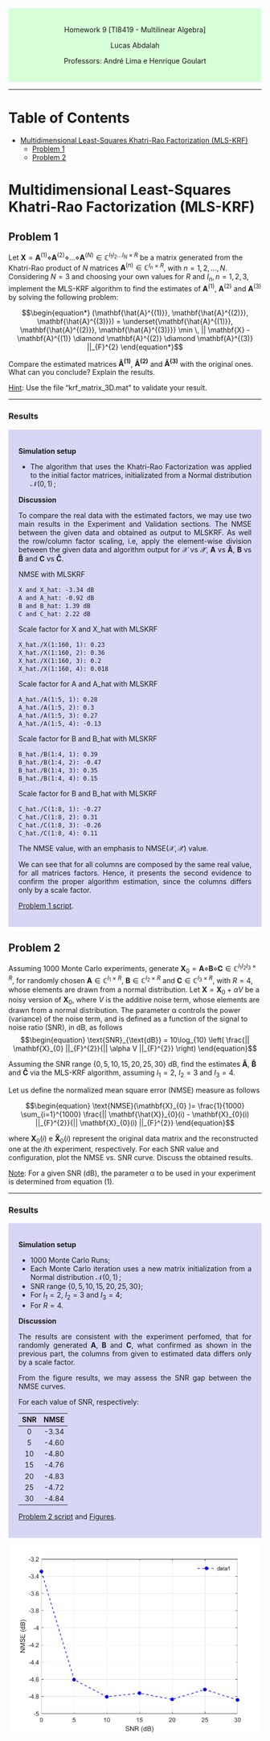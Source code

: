 <div style="background-color:rgb(100, 255, 100, 0.25); text-align:center; padding:20px">
<p> 
Homework 9 [TI8419 - Multilinear Algebra]

Lucas Abdalah

Professors: André Lima e Henrique Goulart

</p> 
</div>

- - - 

# Table of Contents
- [Multidimensional Least-Squares Khatri-Rao Factorization (MLS-KRF)](#multidimensional-least-squares-khatri-rao-factorization-mls-krf)
  - [Problem 1](#problem-1)
  - [Problem 2](#problem-2)

# Multidimensional Least-Squares Khatri-Rao Factorization (MLS-KRF)

## Problem 1

Let $\mathbf{X} = \mathbf{A}^{(1)} \diamond \mathbf{A}^{(2)} \diamond \dots \diamond \mathbf{A}^{(N)} \in \mathbb{C}^{I_{1}I_{2}\dots I_{N} \times R}$ be a matrix generated from the Khatri-Rao product of $N$ matrices $\mathbf{A}^{(n)} \in \mathbb{C}^{I_{n} \times R}$, with $n = 1, 2, \dots, N$. Considering $N = 3$ and choosing your own values for $R$ and $I_{n}, n = 1, 2, 3$, implement the MLS-KRF algorithm
to find the estimates of $\mathbf{A}^{(1)}$, $\mathbf{A}^{(2)}$ and $\mathbf{A}^{(3)}$ by solving the following problem:

$$\begin{equation*} 
(\mathbf{\hat{A}^{(1)}}, \mathbf{\hat{A}^{(2)}}, \mathbf{\hat{A}^{(3)}}) = \underset{\mathbf{\hat{A}^{(1)}}, \mathbf{\hat{A}^{(2)}}, \mathbf{\hat{A}^{(3)}}} \min \, || \mathbf{X} - \mathbf{A}^{(1)} \diamond \mathbf{A}^{(2)} \diamond \mathbf{A}^{(3)} ||_{F}^{2} \end{equation*}$$

Compare the estimated matrices $\mathbf{\hat{A}^{(1)}}$, $\mathbf{\hat{A}^{(2)}}$ and $\mathbf{\hat{A}^{(3)}}$ with the original ones. What can you conclude? Explain the results.

<u>Hint</u>: Use the file “krf_matrix_3D.mat” to validate your result.

---

### Results

<div style="background-color:rgba(0, 0, 200, 0.15); text-align:justify; padding:20px">
<p>

**Simulation setup**

- The algorithm that uses the Khatri-Rao Factorization was applied to the initial factor matrices, initializated from a Normal distribution $\mathcal{N}(0,\,1)\,$;

**Discussion**

To compare the real data with the estimated factors, we may use two main results in the Experiment and Validation sections. The NMSE between the given data and obtained as output to MLSKRF. As well the row/column factor scaling, i.e, apply the element-wise division between the given data and algorithm output for $\mathcal{X}$ vs $\mathcal{\hat{X}}$, $\mathbf{A}$ vs $\mathbf{\hat{A}}$, $\mathbf{B}$ vs $\mathbf{\hat{B}}$ and $\mathbf{C}$ vs $\mathbf{\hat{C}}$.

NMSE with MLSKRF
	
	X and X_hat: -3.34 dB 
	A and A_hat: -0.92 dB 
	B and B_hat: 1.39 dB 
	C and C_hat: 2.22 dB 

Scale factor for X and X_hat with MLSKRF

	X_hat./X(1:160, 1): 0.23 
	X_hat./X(1:160, 2): 0.36 
	X_hat./X(1:160, 3): 0.2 
	X_hat./X(1:160, 4): 0.018 

Scale factor for A and A_hat with MLSKRF
	
	A_hat./A(1:5, 1): 0.28 
	A_hat./A(1:5, 2): 0.3 
	A_hat./A(1:5, 3): 0.27 
	A_hat./A(1:5, 4): -0.13

Scale factor for B and B_hat with MLSKRF

	B_hat./B(1:4, 1): 0.39 
	B_hat./B(1:4, 2): -0.47 
	B_hat./B(1:4, 3): 0.35 
	B_hat./B(1:4, 4): 0.15

Scale factor for B and B_hat with MLSKRF
	
	C_hat./C(1:8, 1): -0.27 
	C_hat./C(1:8, 2): 0.31 
	C_hat./C(1:8, 3): -0.26 
	C_hat./C(1:8, 4): 0.11 

The NMSE value, with an emphasis to $\text{NMSE}(\mathcal{X}, \mathcal{\hat{X}})$ value.

We can see that for all columns are composed by the same real value, for all matrices factors. Hence, it presents the second evidence to confirm the proper algorithm estimation, since the columns differs only by a scale factor.

[Problem 1 script][1].

</p>
</div>

<!---------------------------------------------------------------------------->

## Problem 2 

Assuming 1000 Monte Carlo experiments, generate $\mathbf{X}_{0} = \mathbf{A} \diamond \mathbf{B} \diamond \mathbf{C} \in \mathbb{C}^{I_{1} I_{2} I_{3} \times R}$, for randomly chosen $\mathbf{A} \in \mathbb{C}^{I_{1} \times R}$, $\mathbf{B} \in \mathbb{C}^{I_{2} \times R}$ and $\mathbf{C} \in \mathbb{C}^{I_{3} \times R}$, with $R = 4$, whose elements are drawn from a normal distribution. Let $\mathbf{X} = \mathbf{X}_{0} + \alpha V$ be a noisy version of $\mathbf{X}_{0}$, where $V$ is the additive noise term, whose elements are drawn from a normal distribution. The parameter α controls the power (variance) of the noise term, and is defined as a function of the signal to noise ratio (SNR), in dB, as follows
$$\begin{equation} 
\text{SNR}_{\text{dB}} = 10\log_{10} \left( \frac{|| \mathbf{X}_{0} ||_{F}^{2}}{|| \alpha V ||_{F}^{2}} \right) 
\end{equation}$$

Assuming the SNR range $\{0, 5, 10, 15, 20, 25, 30\}$ dB, find the estimates $\mathbf{\hat{A}}$, $\mathbf{\hat{B}}$ and $\mathbf{\hat{C}}$ via the MLS-KRF algorithm, assuming $I_{1} = 2$, $I_{2} = 3$ and $I_{3} = 4$.

Let us define the normalized mean square error (NMSE) measure as follows

$$\begin{equation} 
\text{NMSE}(\mathbf{X}_{0} )= \frac{1}{1000} \sum_{i=1}^{1000}  \frac{|| \mathbf{\hat{X}}_{0}(i) - \mathbf{X}_{0}(i) ||_{F}^{2}}{|| \mathbf{X}_{0}(i) ||_{F}^{2}}
\end{equation}$$

where $\mathbf{X}_{0}(i)$ e $\mathbf{\hat{X}}_{0}(i)$ represent the original data matrix and the reconstructed one at the $i\text{th}$ experiment, respectively. For each SNR value and configuration, plot the NMSE vs. SNR curve. Discuss the obtained results. 

<u>Note</u>: For a given SNR (dB), the parameter α to be used in your experiment is determined
from equation (1).

---

### Results

<div style="background-color:rgba(0, 0, 200, 0.15); text-align:justify; padding:20px">
<p>

**Simulation setup**

- 1000 Monte Carlo Runs;
- Each Monte Carlo iteration uses a new matrix initialization from a Normal distribution $\mathcal{N}(0,\,1)\,$;
- SNR range $\{0, 5, 10, 15, 20, 25, 30\}$;
- For $I_{1} = 2$, $I_{2} = 3$ and $I_{3} = 4$;
- For $R = 4$.


**Discussion**

The results are consistent with the experiment perfomed, that for randomly generated $\mathbf{A}$, $\mathbf{B}$ and $\mathbf{C}$, what confirmed as shown in the previous part, the columns from given to estimated data differs only by a scale factor.

From the figure results, we may assess the SNR gap between the NMSE curves.

For each value of SNR, respectively:

| SNR 	| NMSE  |
| :---: | :---: |
| 0		| -3.34 |	
| 5		| -4.60 |	
| 10	| -4.80 |	
| 15	| -4.76 |	
| 20	| -4.83 |	
| 25	| -4.72 |	
| 30	| -4.84 |

[Problem 2 script][2] and [Figures][3].

</p>
</div>

<p align="center">
<img src="https://raw.githubusercontent.com/lucasabdalah/Courses-HWs/master/Master/TIP8419-ALGEBRA_LINEAR_E_MULTILINEAR/homework/hw9/code/figures/hw9-problem2.png" alt="Khatri-Rao Product Cost Figure" title="Khatri-Rao Product Cost Figure" width="512" />
</p>


<!---------------------------------------------------------------------------->

[1]: <https://github.com/lucasabdalah/Courses-HWs/blob/master/Master/TIP8419-ALGEBRA_LINEAR_E_MULTILINEAR/homework/hw9/code/hw9.m> (Problem 1 script)
[2]: <https://github.com/lucasabdalah/Courses-HWs/blob/master/Master/TIP8419-ALGEBRA_LINEAR_E_MULTILINEAR/homework/hw9/code/hw9_problem.m> (Problem 2 script)
[3]: <https://github.com/lucasabdalah/Courses-HWs/blob/master/Master/TIP8419-ALGEBRA_LINEAR_E_MULTILINEAR/homework/hw9/code/hw9.m> (Figures)